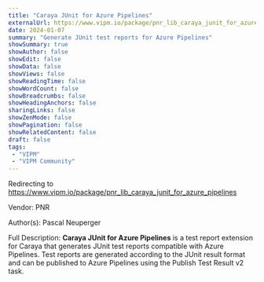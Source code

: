 ```yaml
---
title: "Caraya JUnit for Azure Pipelines"
externalUrl: https://www.vipm.io/package/pnr_lib_caraya_junit_for_azure_pipelines
date: 2024-01-07
summary: "Generate JUnit test reports for Azure Pipelines"
showSummary: true
showAuthor: false
showEdit: false
showData: false
showViews: false
showReadingTime: false
showWordCount: false
showBreadcrumbs: false
showHeadingAnchors: false
sharingLinks: false
showZenMode: false
showPagination: false
showRelatedContent: false
draft: false
tags:
 - "VIPM"
 - "VIPM Community"
---
```


Redirecting to https://www.vipm.io/package/pnr_lib_caraya_junit_for_azure_pipelines

Vendor: PNR

Author(s): Pascal Neuperger
 
Full Description:
**Caraya JUnit for Azure Pipelines** is a test report extension for Caraya that generates JUnit test reports compatible with Azure Pipelines. Test reports are generated according to the JUnit result format and can be published to Azure Pipelines using the Publish Test Result v2 task.